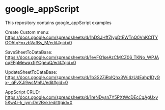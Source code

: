 # google_appScript
This repository contains google_appScript examples



Create Custom menu:
https://docs.google.com/spreadsheets/d/1hDSJHffZlypDtEWTnQ0VnKClTYOO5tgFnxzbVafBs_M/edit#gid=0

SaveSheetToDataBase:
https://docs.google.com/spreadsheets/d/1evFQ1seAzCMCZ06_TKNo_WPJAoqEFpMewqxfjYCgeuQ/edit#gid=0


UpdateSheetToDataBase:     
https://docs.google.com/spreadsheets/d/1b3S2ZiRoIQhx3Wi4zUdEahp1DyGx-_qFvXJi9wcMnlU/edit#gid=0

AppScript CRUD:          
https://docs.google.com/spreadsheets/d/1reNDysn7Y5PXtWcDEcCgAgUxy5Kw4r-k_iymiDn2Bvk/edit#gid=0
